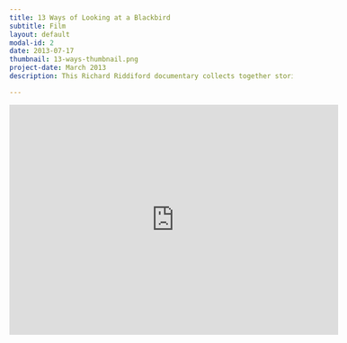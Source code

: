 ```yaml
---
title: 13 Ways of Looking at a Blackbird
subtitle: Film
layout: default
modal-id: 2
date: 2013-07-17
thumbnail: 13-ways-thumbnail.png
project-date: March 2013
description: This Richard Riddiford documentary collects together stories about the creative writing course at Victoria University. The storytellers are a roll call of names who have studied and taught there, from course founder Bill Manhire to current Insititute of Modern Letters director Damien Wilkins. Writers praise the gentle style of teaching and sense of community (and feedback). Eleanor Catton talks about the journey from her first novel The Rehearsal, written while at Victoria, to the first sentence of The Luminaries. The doco is named after the poem by American Wallace Stevens.

---
```



<!-- Start NZ On Screen - 13 Ways of Looking at a Blackbird - Clip: 13 Ways of Looking at a Blackbird (Clip 1) Size: 585px by 410px -->
<iframe width="585px" height="410px" src="https://www.nzonscreen.com/embed/ada0bb16fd24277d" frameborder="0" allowfullscreen></iframe> 
<!-- End NZ On Screen - 13 Ways of Looking at a Blackbird - Clip: 13 Ways of Looking at a Blackbird (Clip 1) -->